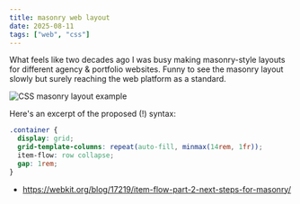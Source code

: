 ```yaml
---
title: masonry web layout
date: 2025-08-11
tags: ["web", "css"]
---
```


What feels like two decades ago I was busy making masonry-style layouts for different agency & portfolio websites. Funny to see the masonry layout slowly but surely reaching the web platform as a standard.

![CSS masonry layout example](https://webkit.org/wp-content/uploads/Image-23.png)

Here's an excerpt of the proposed (!) syntax:

```css
.container {
  display: grid;
  grid-template-columns: repeat(auto-fill, minmax(14rem, 1fr));
  item-flow: row collapse;  
  gap: 1rem;
}
```

- https://webkit.org/blog/17219/item-flow-part-2-next-steps-for-masonry/

